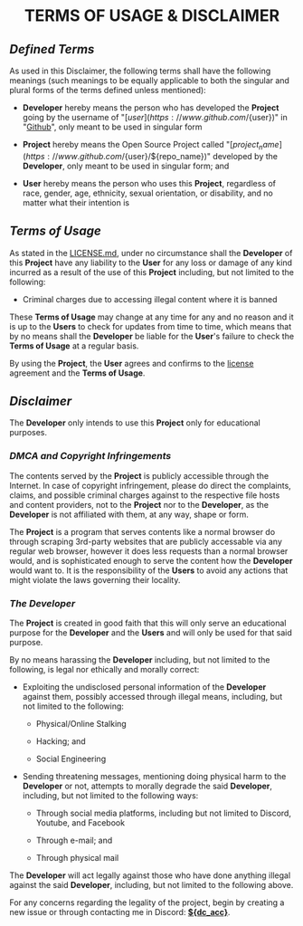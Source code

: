 <h1 align="center" style="font-weight: bold">
    TERMS OF USAGE & DISCLAIMER
</h1>

## ***Defined Terms***

As used in this Disclaimer, the following terms shall have the following meanings (such meanings to be equally applicable to both the singular and plural forms of the terms defined unless mentioned):

- **Developer** hereby means the person who has developed the **Project** going by the username of "[${user}](https://www.github.com/${user})" in "[Github](https://github.com)", only meant to be used in singular form

- **Project** hereby means the Open Source Project called "[${project_name}](https://www.github.com/${user}/${repo_name})" developed by the **Developer**, only meant to be used in singular form; and

- **User** hereby means the person who uses this **Project**, regardless of race, gender, age, ethnicity, sexual orientation, or disability, and no matter what their intention is

## ***Terms of Usage***

As stated in the [LICENSE.md](LICENSE.md), under no circumstance shall the **Developer** of this **Project** have any liability to the **User** for any loss or damage of any kind incurred as a result of the use of this **Project** including, but not limited to the following:

- Criminal charges due to accessing illegal content where it is banned

These **Terms of Usage** may change at any time for any and no reason and it is up to the **Users** to check for updates from time to time, which means that by no means shall the **Developer** be liable for the **User**'s failure to check the **Terms of Usage** at a regular basis.

By using the **Project**, the **User** agrees and confirms to the [license](LICENSE.md) agreement and the **Terms of Usage**.


## ***Disclaimer***

The **Developer** only intends to use this **Project** only for educational purposes.

### ***DMCA and Copyright Infringements***

The contents served by the **Project** is publicly accessible through the Internet. In case of copyright infringement, please do direct the complaints, claims, and possible criminal charges against to the respective file hosts and content providers, not to the **Project** nor to the **Developer**, as the **Developer** is not affiliated with them, at any way, shape or form.

The **Project** is a program that serves contents like a normal browser do through scraping 3rd-party websites that are publicly accessable via any regular web browser, however it does less requests than a normal browser would, and is sophisticated enough to serve the content how the **Developer** would want to. It is the responsibility of the **Users** to avoid any actions that might violate the laws governing their locality.

### ***The Developer***

The **Project** is created in good faith that this will only serve an educational purpose for the **Developer** and the **Users** and will only be used for that said purpose.

By no means harassing the **Developer** including, but not limited to the following, is legal nor ethically and morally correct:

- Exploiting the undisclosed personal information of the **Developer** against them, possibly accessed through illegal means, including, but not limited to the following:

    - Physical/Online Stalking

    - Hacking; and

    - Social Engineering

- Sending threatening messages, mentioning doing physical harm to the **Developer** or not, attempts to morally degrade the said **Developer**, including, but not limited to the following ways:

    - Through social media platforms, including but not limited to Discord, Youtube, and Facebook

    - Through e-mail; and

    - Through physical mail

The **Developer** will act legally against those who have done anything illegal against the said **Developer**, including, but not limited to the following above.

For any concerns regarding the legality of the project, begin by creating a new issue or through contacting me in Discord: **<a target="_blank" href="${dc_link}">${dc_acc}</a>**.
